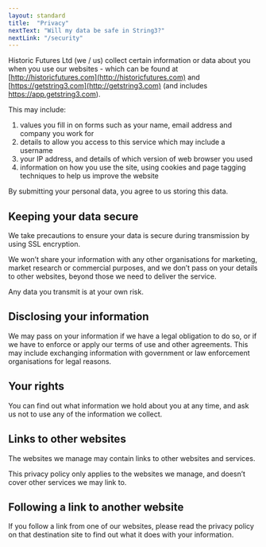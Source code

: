 ```yaml
---
layout: standard
title:  "Privacy"
nextText: "Will my data be safe in String3?"
nextLink: "/security"
---
```


Historic Futures Ltd (we / us) collect certain information or data about you when you use our websites - which can be found at [http://historicfutures.com](http://historicfutures.com) and [https://getstring3.com](http://getstring3.com) (and includes https://app.getstring3.com).

This may include:

1. values you fill in on forms such as your name, email address and company you work for
1. details to allow you access to this service which may include a username
1. your IP address, and details of which version of web browser you used
1. information on how you use the site, using cookies and page tagging techniques to help us improve the website


By submitting your personal data, you agree to us storing this data.

## Keeping your data secure

We take precautions to ensure your data is secure during transmission by using SSL encryption.

We won’t share your information with any other organisations for marketing, market research or commercial purposes, and we don’t pass on your details to other websites, beyond those we need to deliver the service.

Any data you transmit is at your own risk.

## Disclosing your information

We may pass on your information if we have a legal obligation to do so, or if we have to enforce or apply our terms of use and other agreements. This may include exchanging information with government or law enforcement organisations for legal reasons.

## Your rights

You can find out what information we hold about you at any time, and ask us not to use any of the information we collect.

## Links to other websites

The websites we manage may contain links to other websites and services.

This privacy policy only applies to the websites we manage, and doesn’t cover other services we may link to.

## Following a link to another website

If you follow a link from one of our websites, please read the privacy policy on that destination site to find out what it does with your information.
